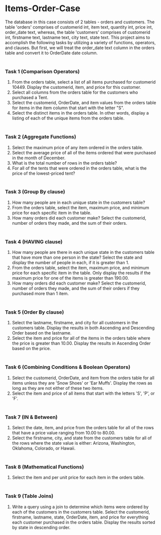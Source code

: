 # Items-Order-Case
The database in this case consists of 2 tables - orders and customers. The table 'orders' comprises of customerid int, item text, quantity int, price int, order_date text, whereas, the table 'customers' comprises of customerid int, firstname text, lastname text, city text, state text. This project aims to accomplish the following tasks by utilizing a variety of functions, operators, and clauses. But first, we will treat the order_date text column in the orders table and convert it to OrderDate date column.<br>
### <br>Task 1 (Comparison Operators)
1. From the orders table, select a list of all items purchased for customerid 10449. Display the customerid, item, and price for this customer.
2. Select all columns from the orders table for the customers who purchased a Tent.
3. Select the customerid, OrderDate, and item values from the orders table for items in the item column that start with the letter "S".
4. Select the distinct items in the orders table. In other words, display a listing of each of the unique items from the orders table.<br>
### <br>Task 2 (Aggregate Functions)
1. Select the maximum price of any item ordered in the orders table.
2. Select the average price of all of the items ordered that were purchased in the month of December.
3. What is the total number of rows in the orders table?
4. For all of the tents that were ordered in the orders table, what is the price of the lowest-priced tent?<br>
### <br>Task 3 (Group By clause)
1. How many people are in each unique state in the customers table?
2. From the orders table, select the item, maximum price, and minimum price for each specific item in the table.
3. How many orders did each customer make? Select the customerid, number of orders they made, and the sum of their orders.<br>
### <br>Task 4 (HAVING clause)
1. How many people are there in each unique state in the customers table that have more than one person in the state? Select the state and display the number of people in each, if it is greater than 1.
2. From the orders table, select the item, maximum price, and minimum price for each specific item in the table. Only display the results if the maximum price for one of the items is greater than 190.00.
3. How many orders did each customer make? Select the customerid, number of orders they made, and the sum of their orders if they purchased more than 1 item.<br>
### <br>Task 5 (Order By clause)
1. Select the lastname, firstname, and city for all customers in the customers table. Display the results in both Ascending and Descending Order based on the lastname.
2. Select the item and price for all of the items in the orders table where the price is greater than 10.00. Display the results in Ascending Order based on the price.<br>
### <br>Task 6 (Combining Conditions & Boolean Operators)
1. Select the customerid, OrderDate, and item from the orders table for all items unless they are 'Snow Shoes' or 'Ear Muffs'. Display the rows as long as they are not either of these two items.
2. Select the item and price of all items that start with the letters 'S', 'P', or 'F'.<br>
### <br>Task 7 (IN & Between)
1. Select the date, item, and price from the orders table for all of the rows that have a price value ranging from 10.00 to 80.00.
2. Select the firstname, city, and state from the customers table for all of the rows where the state value is either: Arizona, Washington, Oklahoma, Colorado, or Hawaii.<br>
### <br>Task 8 (Mathematical Functions)
1. Select the item and per unit price for each item in the orders table.<br>
### <br>Task 9 (Table Joins)
1. Write a query using a join to determine which items were ordered by each of the customers in the customers table. Select the customerid, firstname, lastname, state, OrderDate, item, and price for everything each customer purchased in the orders table. Display the results sorted by state in descending order.
